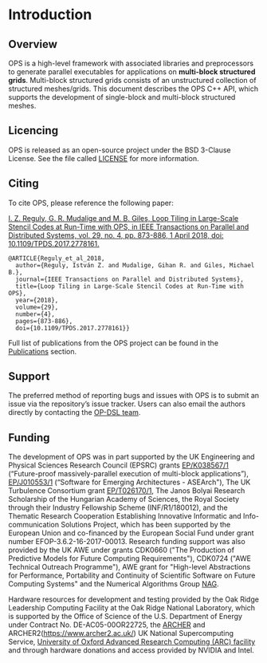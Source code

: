 # Introduction

## Overview

OPS is a high-level framework with associated libraries and preprocessors to generate parallel executables for applications on **multi-block structured grids**. Multi-block structured grids consists of an unstructured collection of structured meshes/grids. This document describes the OPS C++ API, which supports the development of single-block and multi-block structured meshes.

## Licencing
OPS is released as an open-source project under the BSD 3-Clause License. See the file called [LICENSE](https://github.com/OP-DSL/OPS/blob/master/LICENSE) for more information.

## Citing
To cite OPS, please reference the following paper:

[I. Z. Reguly, G. R. Mudalige and M. B. Giles, Loop Tiling in Large-Scale Stencil Codes at Run-Time with OPS, in IEEE Transactions on Parallel and Distributed Systems, vol. 29, no. 4, pp. 873-886, 1 April 2018, doi: 10.1109/TPDS.2017.2778161.](https://ieeexplore.ieee.org/abstract/document/8121995)

```
@ARTICLE{Reguly_et_al_2018,
  author={Reguly, István Z. and Mudalige, Gihan R. and Giles, Michael B.},
  journal={IEEE Transactions on Parallel and Distributed Systems}, 
  title={Loop Tiling in Large-Scale Stencil Codes at Run-Time with OPS}, 
  year={2018},
  volume={29},
  number={4},
  pages={873-886},
  doi={10.1109/TPDS.2017.2778161}}
```
Full list of publications from the OPS project can be found in the [Publications](https://ops-dsl.readthedocs.io/en/markdowndocdev/pubs.html) section.

## Support
The preferred method of reporting bugs and issues with OPS is to submit an issue via the repository’s issue tracker. Users can also email the authors directly by  contacting the [OP-DSL team](https://op-dsl.github.io/about.html). 

## Funding
The development of OPS was in part supported by the UK Engineering and Physical Sciences Research Council (EPSRC) grants [EP/K038567/1](http://gow.epsrc.ac.uk/NGBOViewGrant.aspx?GrantRef=EP/K038567/1) (“Future-proof massively-parallel execution of multi-block applications”), [EP/J010553/1](http://gow.epsrc.ac.uk/NGBOViewGrant.aspx?GrantRef=EP/J010553/1) (“Software for Emerging Architectures - ASEArch"), The UK Turbulence Consortium grant [EP/T026170/1](https://gow.epsrc.ukri.org/NGBOViewGrant.aspx?GrantRef=EP/T026170/1), The Janos Bolyai Research Scholarship of the Hungarian Academy of Sciences, the Royal Society through their Industry Fellowship Scheme (INF/R1/180012), and the Thematic Research Cooperation Establishing Innovative Informatic and Info-communication Solutions Project, which has been supported by the European Union and co-financed by the European Social Fund under grant number EFOP-3.6.2-16-2017-00013. Research funding support was also provided by the UK AWE under grants CDK0660 ("The Production of Predictive Models for Future Computing Requirements"), CDK0724 ("AWE Technical Outreach Programme"), AWE grant for "High-level Abstractions for Performance, Portability and Continuity of Scientific Software on Future Computing Systems" and the Numerical Algorithms Group [NAG](https://www.nag.com/).

Hardware resources for development and testing provided by the Oak Ridge Leadership Computing Facility at the Oak Ridge National Laboratory, which is supported by the Office of Science of the U.S. Department of Energy under Contract No. DE-AC05-00OR22725, the [ARCHER](http://www.archer.ac.uk) and ARCHER2(https://www.archer2.ac.uk/) UK National Supercomputing Service, [University of Oxford Advanced Research Computing (ARC) facility](http://dx.doi.org/10.5281/zenodo.22558) and through hardware donations and access provided by NVIDIA and Intel.
